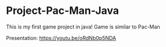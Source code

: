# Project-Pac-Man-Java
This is my first game project in java! Game is similar to Pac-Man

Presentation: https://youtu.be/oRdNb0p5NDA
